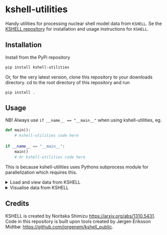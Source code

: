 # kshell-utilities
Handy utilities for processing nuclear shell model data from `KSHELL`. Se the [KSHELL repository](https://github.com/GaffaSnobb/kshell) for installation and usage instructions for `KSHELL`.

## Installation
Install from the PyPi repository
``` bash
pip install kshell-utilities
```
Or, for the very latest version, clone this repository to your downloads directory. cd to the root directory of this repository and run
```
pip install .
```

## Usage

NB! Always use `if __name__ == "__main__"` when using kshell-utilities, eg.
``` python
def main():
    # kshell-utilities code here
    
if __name__ == "__main__":
    main()
    # Or kshell-utilities code here
```
This is because kshell-utilities uses Pythons subprocess module for parallelization which requires this.

<details>
<summary>Load and view data from KSHELL</summary>
<p>

`KSHELL` summary files are easily read with:
``` python
import kshell_utilities as ksutil

ne20 = ksutil.loadtxt("summary_Ne20_usda.txt")[0]
```
`ne20` is an instance containing several useful attributes. To see the available attributes:
``` python
> print(ne20.help)    
['debug',
'fname_ptn',
'fname_summary',
'gamma_strength_function_average_plot',
'gsf',
'help',
'level_density_plot',
'level_plot',
'levels',
'model_space',
'negative_spin_counts',
'neutron_partition',
'nucleus',
'parameters',
'path',
'proton_partition',
'transitions_BE1',
'transitions_BE2',
'transitions_BM1',
'truncation']
```
To see the energy, 2\*spin and parity of each level:
``` python
> print(ne20.levels)
[[-40.467   0.      1.   ]
[-38.771   4.      1.   ]
[-36.376   8.      1.   ]
[-33.919   0.      1.   ]
[-32.882   4.      1.   ]
[-32.107  12.      1.   ]
...
[-25.978  12.      1.   ]
[-25.904  10.      1.   ]
[-25.834   8.      1.   ]
[-25.829   2.      1.   ]]
```
Slice the array to get only selected values, if needed (`ne20.levels[:, 0]` for only the energies). To see 2\*spin_initial, parity_initial, Ex_initial, 2\*spin_final, parity_final, Ex_final, E_gamma, B(.., i->f), B(.., f<-i)] for the M1 transitions:
``` python
> print(ne20.transitions_BM1)
[[4.0000e+00 1.0000e+00 1.6960e+00 ... 7.5850e+00 5.8890e+00 0.0000e+00]
[4.0000e+00 1.0000e+00 1.6960e+00 ... 9.9770e+00 8.2810e+00 4.8200e-01]
[4.0000e+00 1.0000e+00 7.5850e+00 ... 9.9770e+00 2.3920e+00 1.1040e+00]
...
[4.0000e+00 1.0000e+00 1.3971e+01 ... 1.4638e+01 6.6700e-01 6.0000e-03]
[0.0000e+00 1.0000e+00 1.4126e+01 ... 1.4638e+01 5.1200e-01 2.0000e-02]
[2.0000e+00 1.0000e+00 1.4336e+01 ... 1.4638e+01 3.0200e-01 0.0000e+00]]
```

</p>
</details>

<details>
<summary>Visualise data from KSHELL </summary>
<p>


You can easily create a level density plot by
``` python
ne20.level_density_plot(bin_size=1)
```
or by
``` python
ksutil.level_density(
    energy_levels = ne20.levels[:, 0],
    bin_size = 1,
    plot = True
)
```
or by
``` python
import matplotlib.pyplot as plt

bins, density = ksutil.level_density(
    energy_levels = ne20.levels[:, 0],
    bin_size = 1
)
plt.step(bins, density)
plt.show()
```
Choose an appropriate bin size. The two latter ways of generating the plot does not require that the data comes from `KSHELL`. Use any energy level data. The plot will look like this:

<details>
<summary>Click to see level density plot</summary>
<p>

![level_density_plot](https://github.com/GaffaSnobb/kshell-utilities/blob/main/doc/level_density_plot_ne20.png)

</p>
</details>

To generate a level plot:
``` python
ne20.level_plot()
```
or
``` python
import matplotlib.pyplot as plt

fig, ax = plt.subplots()
ksutil.level_plot(
    levels = ne20.levels,
    ax = ax
)
plt.show()
```

<details>
<summary>Click to see level plot</summary>
<p>

![level_plot](https://github.com/GaffaSnobb/kshell-utilities/blob/main/doc/level_plot_ne20.png)

</p>
</details>

Both ways of generating the level plot supports selecting what spins to include in the plot, and how many levels per spin:
``` python
ne20.level_plot(
    max_spin_states = 3,
    filter_spins = [0, 3, 5]
)
```

<details>
<summary>Click to see filtered level plot</summary>
<p>

![filtered_level_plot](https://github.com/GaffaSnobb/kshell-utilities/blob/main/doc/level_plot_filtered_ne20.png)

</p>
</details>

The gamma strengh function (averaged over spins and parities) can easily be calculated by:
``` python
ne20.gsf(
    bin_width = 0.2,
    Ex_max = 5,
    Ex_min = 20,
    multipole_type = "M1",
    plot = True,
    save_plot = False
)
```
or
``` python
ne20.gamma_strength_function_average_plot(
    bin_width = 0.2,
    Ex_max = 5,
    Ex_min = 20,
    multipole_type = "M1",
    plot = True,
    save_plot = False
)
```
or
``` python
import matplotlib.pyplot as plt

bins, gsf = ne20.gamma_strength_function_average_plot(
    bin_width = 0.2,
    Ex_max = 5,
    Ex_min = 20,
    multipole_type = "M1",
    plot = False,
    save_plot = False
)
plt.plot(bins, gsf)
plt.show()
```
or
``` python
import matplotlib.pyplot as plt

bins, gsf = ksutil.gamma_strength_function_average(
  levels = ne20.levels,
  transitions = ne20.transitions_BM1,
  bin_width = 0.2,
  Ex_min = 5,
  Ex_max = 20,
  multipole_type = "M1"
)
plt.plot(bins, gsf)
plt.show()
```
where `bin_width`, `Ex_max` and `Ex_min` are in the same unit as the input energy levels, which from `KSHELL` is in MeV. `bin_width` is the width of the bins when the level density is calculated. `Ex_min` and `Ex_max` are the lower and upper limits for the excitation energy of the initial state of the transitions.
<details>
<summary>Click to see gamma strength function plot</summary>
<p>

![gsf_plot](https://github.com/GaffaSnobb/kshell-utilities/blob/main/doc/gsf_ne20.png)

</p>
</details>

</p>
</details>


## Credits
KSHELL is created by Noritaka Shimizu https://arxiv.org/abs/1310.5431. Code in this repository is built upon tools created by Jørgen Eriksson Midtbø: https://github.com/jorgenem/kshell_public.
